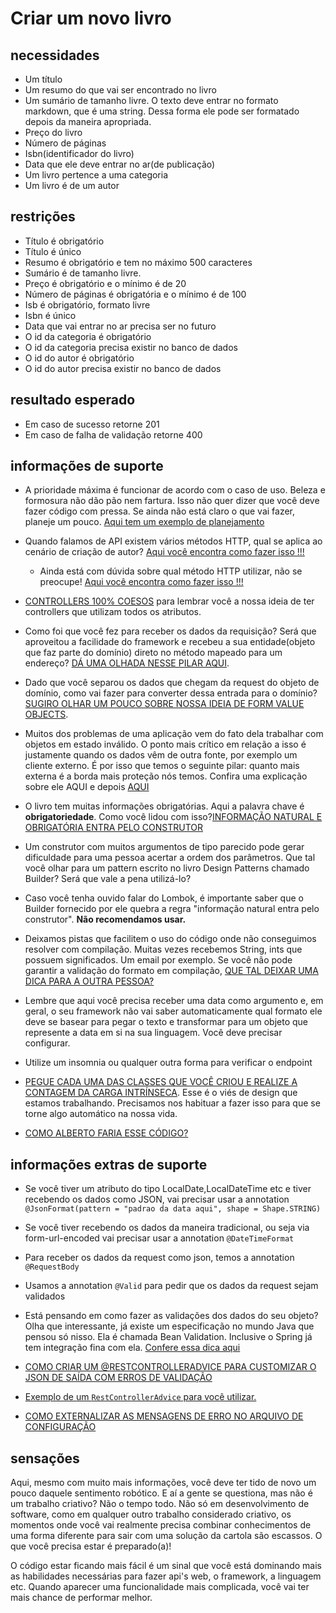 # Criar um novo livro

## necessidades

* Um título
* Um resumo do que vai ser encontrado no livro
* Um sumário de tamanho livre. O texto deve entrar no formato markdown, que é uma string. Dessa forma ele pode ser formatado depois da maneira apropriada.
* Preço do livro
* Número de páginas
* Isbn(identificador do livro)
* Data que ele deve entrar no ar(de publicação)
* Um livro pertence a uma categoria
* Um livro é de um autor

## restrições

* Título é obrigatório
* Título é único
* Resumo é obrigatório e tem no máximo 500 caracteres
* Sumário é de tamanho livre. 
* Preço é obrigatório e o mínimo é de 20
* Número de páginas é obrigatória e o mínimo é de 100
* Isb é obrigatório, formato livre
* Isbn é único
* Data que vai entrar no ar precisa ser no futuro
* O id da categoria é obrigatório
* O id da categoria precisa existir no banco de dados
* O id do autor é obrigatório
* O id do autor precisa existir no banco de dados

## resultado esperado
* Em caso de sucesso retorne 201
* Em caso de falha de validação retorne 400

## informações de suporte

* A prioridade máxima é funcionar de acordo com o caso de uso. Beleza e formosura não dão pão nem fartura. Isso não quer dizer que você deve fazer código com pressa. Se ainda não está claro o que vai fazer, planeje um pouco. [Aqui tem um exemplo de planejamento](../informacao_suporte/planeje-um-pouco.md)

* Quando falamos de API existem vários métodos HTTP, qual se aplica ao cenário de criação de autor? [Aqui você encontra como fazer isso !!!](../informacao_suporte/rest-methods.md)

  * Ainda está com dúvida sobre qual método HTTP utilizar, não se preocupe! [Aqui você encontra como fazer isso !!!](../informacao_suporte/rest-post.md)

* [CONTROLLERS 100% COESOS](../informacao-suporte-design/controllers-100-coesos.md) para lembrar você a nossa ideia de ter controllers que utilizam todos os atributos.

* Como foi que você fez para receber os dados da requisição? Será que aproveitou a facilidade do framework e recebeu a sua entidade(objeto que faz parte do domínio) direto no método mapeado para um endereço? [DÁ UMA OLHADA NESSE PILAR AQUI](../informacao_suporte/recebe-dados-requisicao.md).

* Dado que você separou os dados que chegam da request do objeto de domínio, como vai fazer para converter dessa entrada para o domínio? [SUGIRO OLHAR UM POUCO SOBRE NOSSA IDEIA DE FORM VALUE OBJECTS](../informacao_suporte/conversao-para-dominio.md).

* Muitos dos problemas de uma aplicação vem do fato dela trabalhar com objetos em estado inválido. O ponto mais crítico em relação a isso é justamente quando os dados vêm de outra fonte, por exemplo um cliente externo. É por isso que temos o seguinte pilar: quanto mais externa é a borda mais proteção nós temos. Confira uma explicação sobre ele AQUI e depois [AQUI](../informacao_suporte/protegemos-as-bordas.md)

* O livro tem muitas informações obrigatórias. Aqui a palavra chave é **obrigatoriedade**. Como você lidou com isso?[INFORMAÇÃO NATURAL E OBRIGATÓRIA ENTRA PELO CONSTRUTOR](../informacao-suporte-design/construtor-para-informacao-natural.md)

* Um construtor com muitos argumentos de tipo parecido pode gerar dificuldade para uma pessoa acertar a ordem dos parâmetros. Que tal você olhar para um pattern escrito no livro Design Patterns chamado Builder? Será que vale a pena utilizá-lo?
 * Caso você tenha ouvido falar do Lombok, é importante saber que o Builder fornecido por ele quebra a regra "informação natural entra pelo construtor". **Não recomendamos usar.** 

* Deixamos pistas que facilitem o uso do código onde não conseguimos resolver com compilação. Muitas vezes recebemos String, ints que possuem significados. Um email por exemplo. Se você não pode garantir a validação do formato em compilação, [QUE TAL DEIXAR UMA DICA PARA A OUTRA PESSOA?](../informacao-suporte-design/deixe-pistas-para-as-pessoas.md)

* Lembre que aqui você precisa receber uma data como argumento e, em geral, o seu framework não vai saber automaticamente qual formato ele deve se basear para pegar o texto e transformar para um objeto que represente a data em si na sua linguagem. Você deve precisar configurar.

* Utilize um insomnia ou qualquer outra forma para verificar o endpoint

* [PEGUE CADA UMA DAS CLASSES QUE VOCÊ CRIOU E REALIZE A CONTAGEM DA CARGA INTRÍNSECA](../informacao-suporte-design/treino-contagem-carga-intrinseca.md). Esse é o viés de design que estamos trabalhando. Precisamos nos habituar a fazer isso para que se torne algo automático na nossa vida.

* [COMO ALBERTO FARIA ESSE CÓDIGO?](https://github.com/asouza/jornada-deveficiente-casa-do-codigo/commit/ad06e72efe9ac775667936a736e3ce633c408d02)

## informações extras de suporte

* Se você tiver um atributo do tipo LocalDate,LocalDateTime etc e tiver recebendo os dados como JSON, vai precisar usar a annotation ```@JsonFormat(pattern = "padrao da data aqui", shape = Shape.STRING)​```

* Se você tiver recebendo os dados da maneira tradicional, ou seja via form-url-encoded vai precisar usar a annotation ```@DateTimeFormat```

* Para receber os dados da request como json, temos a annotation ```@RequestBody```

* Usamos a annotation ```@Valid``` para pedir que os dados da request sejam validados

* Está pensando em como fazer as validações dos dados do seu objeto? Olha que interessante, já existe um especificação no mundo Java que pensou só nisso. Ela é chamada Bean Validation. Inclusive o Spring já tem integração fina com ela. [Confere essa dica aqui](../informacao_suporte/bean-validation.md)

* [COMO CRIAR UM @RESTCONTROLLERADVICE PARA CUSTOMIZAR O JSON DE SAÍDA COM ERROS DE VALIDAÇÃO](../informacao_suporte/error-spring.md)

* [Exemplo de um ```RestControllerAdvice``` para você utilizar.](https://github.com/asouza/jornada-deveficiente-casa-do-codigo/blob/master/src/main/java/com/deveficiente/casadocodigov2/compartilhado/ValidationErrorHandler.java) 

* [COMO EXTERNALIZAR AS MENSAGENS DE ERRO NO ARQUIVO DE CONFIGURAÇÃO](../informacao_suporte/externaliza-mensagens-properties.md)

## sensações

Aqui, mesmo com muito mais informações, você deve ter tido de novo um pouco daquele sentimento robótico. E aí a gente se questiona, mas não é um trabalho criativo? Não o tempo todo. Não só em desenvolvimento de software, como em qualquer outro trabalho considerado criativo, os momentos onde você vai realmente precisa combinar conhecimentos de uma forma diferente para sair com uma solução da cartola são escassos. O que você precisa estar é preparado(a)! 

O código estar ficando mais fácil é um sinal que você está dominando mais as habilidades necessárias para fazer api's web, o framework, a linguagem etc. Quando aparecer uma funcionalidade mais complicada, você vai ter mais chance de performar melhor.
